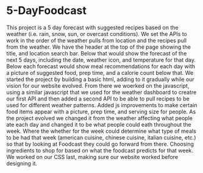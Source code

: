 # 5-DayFoodcast
This project is a 5 day forecast with suggested recipes based on the weather (i.e. rain, snow, sun, or overcast conditions).<lb>
We set the APIs to work in the order of the weather pulls from location and the recipes pull from the weather.<lb>
We have the header at the top of the page showing the title, and location search bar.<lb>
Below that would show the forecast of the next 5 days, including the date, weather icon, and temperature for that day.<lb>
Below each forecast would show meal recommendations for each day with a picture of suggested food, prep time, and a calorie count below that.<lb>
We started the project by building a basic html, adding to it gradually while our vision for our website evolved.<lb>
From there we woerked on the javascript, using a similar javascript that we used for the weather dashboard to creatre our first API and then added a second API to be able to pull recipes to be used for different weather patterns.<lb>
Added js improvements to make certain food items appear with a picture, prep time, and serving size for people.<lb>
As the project evolved we changed it from the weather affecting what people ate each day and changed it to be what people could eath throughout the week.<lb>
Where the whether for the week could determine what type of meals to be had that week (american cuisine, chinese cuisine, italian cuisine, etc.) so that by looking at Foodcast they could go forward from there. <lb>
Choosing ingredients to shop for based on what the foodcast predicts for that week. <lb>
We worked on our CSS last, making sure our website worked before designing it.<lb>
